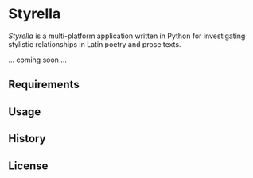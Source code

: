 # Styrella

*Styrella* is a multi-platform application written in Python for investigating stylistic relationships in Latin poetry and prose texts.

... coming soon ...

## Requirements

## Usage

## History

## License
